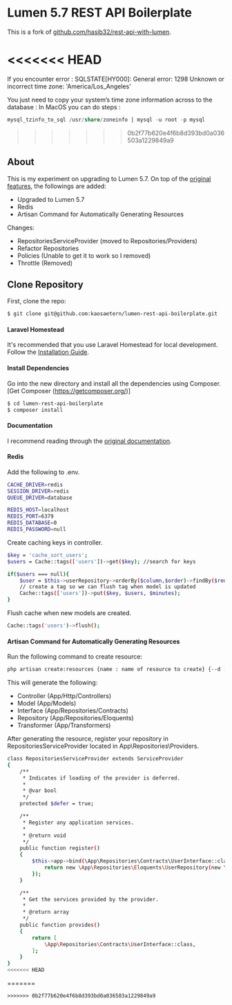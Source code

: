 # Lumen 5.7 REST API Boilerplate

This is a fork of [github.com/hasib32/rest-api-with-lumen](https://github.com/hasib32/rest-api-with-lumen). 

<<<<<<< HEAD
=======
If you encounter error : SQLSTATE[HY000]: General error: 1298 Unknown or incorrect time zone: 'America/Los_Angeles'

You just need to copy your system’s time zone information across to the database :
In MacOS you can do steps :

```sql
mysql_tzinfo_to_sql /usr/share/zoneinfo | mysql -u root -p mysql
```

>>>>>>> 0b2f77b620e4f6b8d393bd0a036503a1229849a9
 ## About 
 This is my experiment on upgrading to Lumen 5.7. On top of the [original features](https://github.com/hasib32/rest-api-with-lumen), the followings are added:

- Upgraded to Lumen 5.7
- Redis
- Artisan Command for Automatically Generating Resources

Changes:
- RepositoriesServiceProvider (moved to Repositories/Providers)
- Refactor Repositories
- Policies (Unable to get it to work so I removed)
- Throttle (Removed)

 ## Clone Repository
First, clone the repo:
```bash
$ git clone git@github.com:kaosaetern/lumen-rest-api-boilerplate.git
```

#### Laravel Homestead
It's recommended that you use Laravel Homestead for local development. Follow the [Installation Guide](https://laravel.com/docs/5.7/homestead#installation-and-setup).

#### Install Dependencies

Go into the new directory and install all the dependencies using Composer. [Get Composer (https://getcomposer.org/)]

```bash
$ cd lumen-rest-api-boilerplate
$ composer install
```

#### Documentation

I recommend reading through the [original documentation](https://github.com/hasib32/rest-api-with-lumen).

#### Redis

Add the following to .env.
```bash
CACHE_DRIVER=redis
SESSION_DRIVER=redis
QUEUE_DRIVER=database

REDIS_HOST=localhost
REDIS_PORT=6379
REDIS_DATABASE=0
REDIS_PASSWORD=null
```

Create caching keys in controller.
```bash
$key = 'cache_sort_users';
$users = Cache::tags(['users'])->get($key); //search for keys

if($users === null){
    $user = $this->userRepository->orderBy($column,$order)->findBy($request->all());
    // create a tag so we can flush tag when model is updated
    Cache::tags(['users'])->put($key, $users, $minutes);
}
```

Flush cache when new models are created.

```bash
Cache::tags('users')->flush();
```

#### Artisan Command for Automatically Generating Resources

Run the following command to create resource:

```bash
php artisan create:resources {name : name of resource to create} {--d : be careful using this as it will delete the specified resource}
```
This will generate the following:

- Controller (App/Http/Controllers)
- Model (App/Models)
- Interface (App/Repositories/Contracts)
- Repository (App/Repositories/Eloquents)
- Transformer (App/Transformers)

After generating the resource, register your repository in RepositoriesServiceProvider located in App\Repositories\Providers.

```bash
class RepositoriesServiceProvider extends ServiceProvider
{
    /**
     * Indicates if loading of the provider is deferred.
     *
     * @var bool
     */
    protected $defer = true;

    /**
     * Register any application services.
     *
     * @return void
     */
    public function register()
    {
        $this->app->bind(\App\Repositories\Contracts\UserInterface::class, function (){
            return new \App\Repositories\Eloquents\UserRepository(new \App\Models\User());
        });
    }

    /**
     * Get the services provided by the provider.
     * 
     * @return array
     */
    public function provides()
    {
        return [
            \App\Repositories\Contracts\UserInterface::class,
        ];
    }
}
<<<<<<< HEAD
```
=======
```
>>>>>>> 0b2f77b620e4f6b8d393bd0a036503a1229849a9
